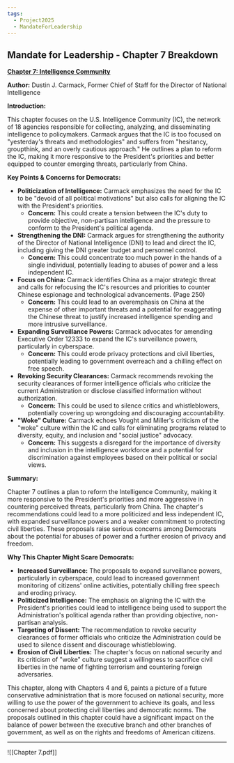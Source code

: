```yaml
---
tags:
  - Project2025
  - MandateForLeadership
---
```

## Mandate for Leadership - Chapter 7 Breakdown

**[Chapter 7: Intelligence Community](../../Documents/Project_2025_Chapters/Chapter_7.pdf)**

**Author:** Dustin J. Carmack, Former Chief of Staff for the Director of National Intelligence

**Introduction:**

This chapter focuses on the U.S. Intelligence Community (IC), the network of 18 agencies responsible for collecting, analyzing, and disseminating intelligence to policymakers. Carmack argues that the IC is too focused on "yesterday's threats and methodologies" and suffers from "hesitancy, groupthink, and an overly cautious approach." He outlines a plan to reform the IC, making it more responsive to the President's priorities and better equipped to counter emerging threats, particularly from China.

**Key Points & Concerns for Democrats:**

* **Politicization of Intelligence:** Carmack emphasizes the need for the IC to be "devoid of all political motivations" but also calls for aligning the IC with the President's priorities.
    * **Concern:** This could create a tension between the IC's duty to provide objective, non-partisan intelligence and the pressure to conform to the President's political agenda.
* **Strengthening the DNI:** Carmack argues for strengthening the authority of the Director of National Intelligence (DNI) to lead and direct the IC, including giving the DNI greater budget and personnel control.
    * **Concern:** This could concentrate too much power in the hands of a single individual, potentially leading to abuses of power and a less independent IC.
* **Focus on China:** Carmack identifies China as a major strategic threat and calls for refocusing the IC's resources and priorities to counter Chinese espionage and technological advancements. (Page 250)
    * **Concern:** This could lead to an overemphasis on China at the expense of other important threats and a potential for exaggerating the Chinese threat to justify increased intelligence spending and more intrusive surveillance.
* **Expanding Surveillance Powers:** Carmack advocates for amending Executive Order 12333 to expand the IC's surveillance powers, particularly in cyberspace.
    * **Concern:** This could erode privacy protections and civil liberties, potentially leading to government overreach and a chilling effect on free speech.
* **Revoking Security Clearances:** Carmack recommends revoking the security clearances of former intelligence officials who criticize the current Administration or disclose classified information without authorization.
    * **Concern:** This could be used to silence critics and whistleblowers, potentially covering up wrongdoing and discouraging accountability.
* **"Woke" Culture:** Carmack echoes Vought and Miller's criticism of the "woke" culture within the IC and calls for eliminating programs related to diversity, equity, and inclusion and "social justice" advocacy.
    * **Concern:** This suggests a disregard for the importance of diversity and inclusion in the intelligence workforce and a potential for discrimination against employees based on their political or social views.

**Summary:**

Chapter 7 outlines a plan to reform the Intelligence Community, making it more responsive to the President's priorities and more aggressive in countering perceived threats, particularly from China. The chapter's recommendations could lead to a more politicized and less independent IC, with expanded surveillance powers and a weaker commitment to protecting civil liberties. These proposals raise serious concerns among Democrats about the potential for abuses of power and a further erosion of privacy and freedom.

**Why This Chapter Might Scare Democrats:**

* **Increased Surveillance:** The proposals to expand surveillance powers, particularly in cyberspace, could lead to increased government monitoring of citizens' online activities, potentially chilling free speech and eroding privacy.
* **Politicized Intelligence:** The emphasis on aligning the IC with the President's priorities could lead to intelligence being used to support the Administration's political agenda rather than providing objective, non-partisan analysis.
* **Targeting of Dissent:** The recommendation to revoke security clearances of former officials who criticize the Administration could be used to silence dissent and discourage whistleblowing.
* **Erosion of Civil Liberties:** The chapter's focus on national security and its criticism of "woke" culture suggest a willingness to sacrifice civil liberties in the name of fighting terrorism and countering foreign adversaries.

This chapter, along with Chapters 4 and 6, paints a picture of a future conservative administration that is more focused on national security, more willing to use the power of the government to achieve its goals, and less concerned about protecting civil liberties and democratic norms. The proposals outlined in this chapter could have a significant impact on the balance of power between the executive branch and other branches of government, as well as on the rights and freedoms of American citizens. 

---

![[Chapter 7.pdf]]